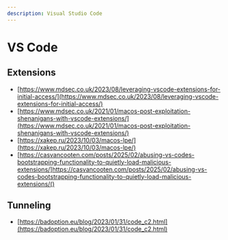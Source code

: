 ```yaml
---
description: Visual Studio Code
---
```


# VS Code




## Extensions

- [https://www.mdsec.co.uk/2023/08/leveraging-vscode-extensions-for-initial-access/](https://www.mdsec.co.uk/2023/08/leveraging-vscode-extensions-for-initial-access/)
- [https://www.mdsec.co.uk/2021/01/macos-post-exploitation-shenanigans-with-vscode-extensions/](https://www.mdsec.co.uk/2021/01/macos-post-exploitation-shenanigans-with-vscode-extensions/)
- [https://xakep.ru/2023/10/03/macos-lpe/](https://xakep.ru/2023/10/03/macos-lpe/)
- [https://casvancooten.com/posts/2025/02/abusing-vs-codes-bootstrapping-functionality-to-quietly-load-malicious-extensions/]https://casvancooten.com/posts/2025/02/abusing-vs-codes-bootstrapping-functionality-to-quietly-load-malicious-extensions/()




## Tunneling

- [https://badoption.eu/blog/2023/01/31/code_c2.html](https://badoption.eu/blog/2023/01/31/code_c2.html)
